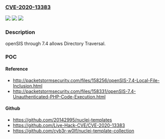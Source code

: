 ### [CVE-2020-13383](https://cve.mitre.org/cgi-bin/cvename.cgi?name=CVE-2020-13383)
![](https://img.shields.io/static/v1?label=Product&message=n%2Fa&color=blue)
![](https://img.shields.io/static/v1?label=Version&message=n%2Fa&color=blue)
![](https://img.shields.io/static/v1?label=Vulnerability&message=n%2Fa&color=brighgreen)

### Description

openSIS through 7.4 allows Directory Traversal.

### POC

#### Reference
- http://packetstormsecurity.com/files/158256/openSIS-7.4-Local-File-Inclusion.html
- http://packetstormsecurity.com/files/158331/openSIS-7.4-Unauthenticated-PHP-Code-Execution.html

#### Github
- https://github.com/20142995/nuclei-templates
- https://github.com/Live-Hack-CVE/CVE-2020-13383
- https://github.com/cyb3r-w0lf/nuclei-template-collection

